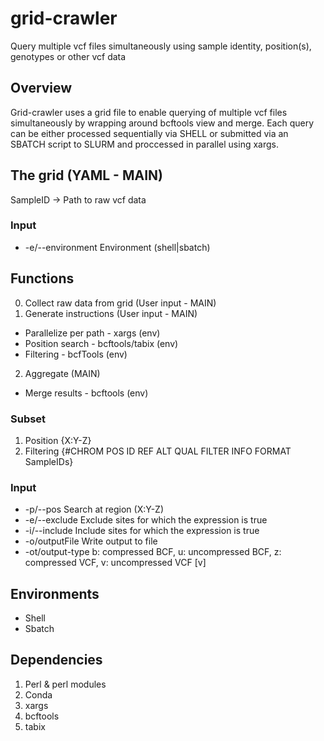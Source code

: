 # grid-crawler

Query multiple vcf files simultaneously using sample identity, position(s), genotypes or other vcf data

## Overview

Grid-crawler uses a grid file to enable querying of multiple vcf files simultaneously by wrapping around bcftools view and merge. Each query can be either processed sequentially via SHELL or submitted via an SBATCH script to SLURM and proccessed in parallel using xargs. 

## The grid (YAML - MAIN)

SampleID -> Path to raw vcf data 
 
### Input


 - -e/--environment Environment (shell|sbatch)

## Functions

0. Collect raw data from grid (User input - MAIN)
1. Generate instructions (User input - MAIN)
 - Parallelize per path - xargs (env)
 - Position search - bcftools/tabix (env)
 - Filtering - bcfTools (env)
2. Aggregate (MAIN)
 - Merge results - bcftools (env)


### Subset

1. Position {X:Y-Z}
2. Filtering {#CHROM POS  ID REF  ALT  QUAL FILTER INFO FORMAT SampleIDs}

### Input
 
 - -p/--pos Search at region (X:Y-Z)
 - -e/--exclude Exclude sites for which the expression is true
 - -i/--include Include  sites for which the expression is true
 - -o/outputFile Write output to file
 - -ot/output-type b: compressed BCF, u: uncompressed BCF, z: compressed VCF, v: uncompressed VCF [v]

## Environments

 - Shell
 - Sbatch

## Dependencies

1. Perl & perl modules
2. Conda
3. xargs
4. bcftools
5. tabix
